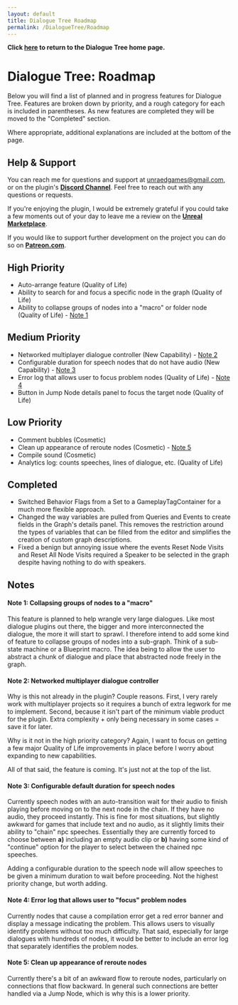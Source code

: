 ```yaml
---
layout: default
title: Dialogue Tree Roadmap
permalink: /DialogueTree/Roadmap
---
```

**Click [here](DialogueTree.md) to return to the Dialogue Tree home page.** 

# Dialogue Tree: Roadmap
Below you will find a list of planned and in progress features for Dialogue Tree. Features are broken down by priority, and a rough category for each is included in parentheses. As new features are completed they will be moved to the "Completed" section. 

Where appropriate, additional explanations are included at the bottom of the page.

## Help & Support
You can reach me for questions and support at unraedgames@gmail.com, or on the plugin's [**Discord Channel**](https://discord.gg/mf7mGXbePB). Feel free to reach out with any questions or requests. 

If you're enjoying the plugin, I would be extremely grateful if you could take a few moments out of your day to leave me a review on the [**Unreal Marketplace**](https://www.unrealengine.com/marketplace/en-US/product/dialogue-tree). 

If you would like to support further development on the project you can do so on [**Patreon.com**](https://www.patreon.com/UnraedGames). 

## High Priority 
- Auto-arrange feature (Quality of Life)
- Ability to search for and focus a specific node in the graph (Quality of Life)
- Ability to collapse groups of nodes into a "macro" or folder node (Quality of Life) - [Note 1](Roadmap.md#note-1-collapsing-groups-of-nodes-to-a-macro) 

## Medium Priority 
- Networked multiplayer dialogue controller (New Capability) - [Note 2](Roadmap.md#note-2-networked-multiplayer-dialogue-controller)
- Configurable duration for speech nodes that do not have audio (New Capability) - [Note 3](Roadmap.md#note-3-configurable-default-duration-for-speech-nodes)
- Error log that allows user to focus problem nodes (Quality of Life) - [Note 4](Roadmap.md#note-4-error-log-that-allows-user-to-focus-problem-nodes)
- Button in Jump Node details panel to focus the target node (Quality of Life)

## Low Priority 
- Comment bubbles (Cosmetic)
- Clean up appearance of reroute nodes (Cosmetic) - [Note 5](Roadmap.md#note-5-clean-up-appearance-of-reroute-nodes)
- Compile sound (Cosmetic)
- Analytics log: counts speeches, lines of dialogue, etc. (Quality of Life)

## Completed 
- Switched Behavior Flags from a Set to a GameplayTagContainer for a much more flexible approach. 
- Changed the way variables are pulled from Queries and Events to create fields in the Graph's details panel. This removes the restriction around the types of variables that can be filled from the editor and simplifies the creation of custom graph descriptions.
- Fixed a benign but annoying issue where the events Reset Node Visits and Reset All Node Visits required a Speaker to be selected in the graph despite having nothing to do with speakers.

## Notes 
#### Note 1: Collapsing groups of nodes to a "macro"
This feature is planned to help wrangle very large dialogues. Like most dialogue plugins out there, the bigger and more interconnected the dialogue, the more it will start to sprawl. I therefore intend to add some kind of feature to collapse groups of nodes into a sub-graph. Think of a sub-state machine or a Blueprint macro. The idea being to allow the user to abstract a chunk of dialogue and place that abstracted node freely in the graph.

#### Note 2: Networked multiplayer dialogue controller
Why is this not already in the plugin? Couple reasons. First, I very rarely work with multiplayer projects so it requires a bunch of extra legwork for me to implement. Second, because it isn't part of the minimum viable product for the plugin. Extra complexity + only being necessary in some cases = save it for later.

Why is it not in the high priority category? Again, I want to focus on getting a few major Quality of Life improvements in place before I worry about expanding to new capabilities.

All of that said, the feature is coming. It's just not at the top of the list.

#### Note 3: Configurable default duration for speech nodes 
Currently speech nodes with an auto-transition wait for their audio to finish playing before moving on to the next node in the chain. If they have no audio, they proceed instantly. This is fine for most situations, but slightly awkward for games that include text and no audio, as it slightly limits their ability to "chain" npc speeches. Essentially they are currently forced to choose between **a)** including an empty audio clip or **b)** having some kind of "continue" option for the player to select between the chained npc speeches.

Adding a configurable duration to the speech node will allow speeches to be given a minimum duration to wait before proceeding. Not the highest priority change, but worth adding.

#### Note 4: Error log that allows user to "focus" problem nodes
Currently nodes that cause a compilation error get a red error banner and display a message indicating the problem. This allows users to visually identify problems without too much difficulty. That said, especially for large dialogues with hundreds of nodes, it would be better to include an error log that separately identifies the problem nodes.

#### Note 5: Clean up appearance of reroute nodes
Currently there's a bit of an awkward flow to reroute nodes, particularly on connections that flow backward. In general such connections are better handled via a Jump Node, which is why this is a lower priority.